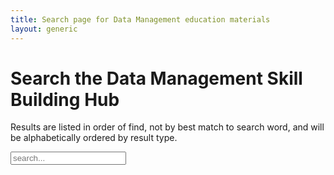 ```yaml
---
title: Search page for Data Management education materials
layout: generic
---
```



# Search the Data Management Skill Building Hub

Results are listed in order of find, not by best match to search word, and will be alphabetically ordered by result type.




<!-- Html Elements for Search -->
<div id="search-container">
<input type="text" id="search-input" placeholder="search...">
<ul id="results-container"></ul>
</div>


<!-- Script pointing to search-script.js -->
<script src="{{ site.baseurl }}/js/search-script.js" type="text/javascript"></script>

<!-- Configuration -->
<script>
window.simpleJekyllSearch = new SimpleJekyllSearch({
  searchInput: document.getElementById('search-input'),
  resultsContainer: document.getElementById('results-container'),
  json: '{{ site.baseurl }}/search.json',
  searchResultTemplate: '<p><strong><span>{categories}: </span><a href="{url}" title="{desc}">{title}</a></strong><br><span> Life Cycle Step(s): {step}</span><br><span> Authoring Organization: {organization}</span></p>',
  noResultsText: 'No results found',
  fuzzy: true,
  limit: 100,
})
</script>
